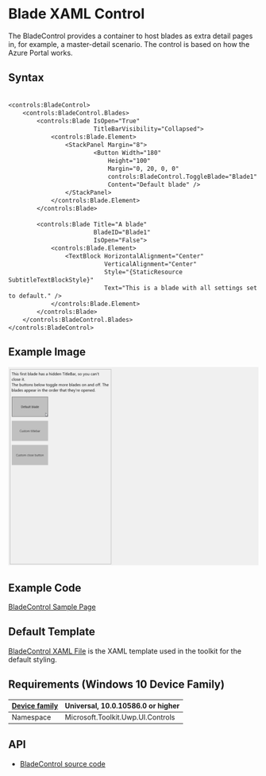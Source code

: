 # Blade XAML Control 

The BladeControl provides a container to host blades as extra detail pages in, for example, a master-detail scenario. The control is based on how the Azure Portal works. 

## Syntax

```xaml

<controls:BladeControl>
    <controls:BladeControl.Blades>
        <controls:Blade IsOpen="True"
                        TitleBarVisibility="Collapsed">
            <controls:Blade.Element>
                <StackPanel Margin="8">
                        <Button Width="180"
                            Height="100"
                            Margin="0, 20, 0, 0"
                            controls:BladeControl.ToggleBlade="Blade1"
                            Content="Default blade" />
                </StackPanel>
            </controls:Blade.Element>
        </controls:Blade>

        <controls:Blade Title="A blade"
                        BladeID="Blade1"
                        IsOpen="False">
            <controls:Blade.Element>
                <TextBlock HorizontalAlignment="Center"
                           VerticalAlignment="Center"
                           Style="{StaticResource SubtitleTextBlockStyle}"
                           Text="This is a blade with all settings set to default." />
            </controls:Blade.Element>
        </controls:Blade>
    </controls:BladeControl.Blades>
</controls:BladeControl>

```

## Example Image

![BladeControl animation](../resources/images/Controls-BladeControl.gif "BladeControl")

## Example Code

[BladeControl Sample Page](https://github.com/Microsoft/UWPCommunityToolkit/tree/master/Microsoft.Toolkit.Uwp.SampleApp/SamplePages/BladeControl)

## Default Template 

[BladeControl XAML File](https://github.com/Microsoft/UWPCommunityToolkit/blob/master/Microsoft.Toolkit.Uwp.UI.Controls/BladeControl/BladeControl.xaml) is the XAML template used in the toolkit for the default styling.

## Requirements (Windows 10 Device Family)

| [Device family]("http://go.microsoft.com/fwlink/p/?LinkID=526370) | Universal, 10.0.10586.0 or higher |
| --- | --- |
| Namespace | Microsoft.Toolkit.Uwp.UI.Controls |

## API

* [BladeControl source code](https://github.com/Microsoft/UWPCommunityToolkit/tree/master/Microsoft.Toolkit.Uwp.UI.Controls/BladeControl)

